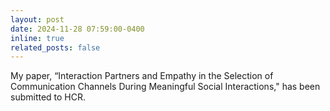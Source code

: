 ```yaml
---
layout: post
date: 2024-11-28 07:59:00-0400
inline: true
related_posts: false
---
```


My paper, “Interaction Partners and Empathy in the Selection of
Communication Channels During Meaningful Social Interactions," has been submitted to HCR.
